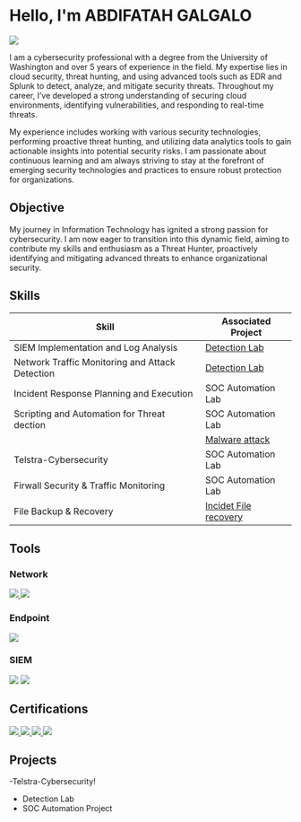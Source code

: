 
# Hello, I'm ABDIFATAH GALGALO

<a href="https://www.linkedin.com/in/galgalo/" target="_blank">
  <img src="https://img.shields.io/badge/-LinkedIn-0072b1?&style=for-the-badge&logo=linkedin&logoColor=white" />
</a>


I am a cybersecurity professional with a degree from the University of Washington and over 5 years of experience in the field. My expertise lies in cloud security, threat hunting, and using advanced tools such as EDR and Splunk to detect, analyze, and mitigate security threats. Throughout my career, I’ve developed a strong understanding of securing cloud environments, identifying vulnerabilities, and responding to real-time threats.

My experience includes working with various security technologies, performing proactive threat hunting, and utilizing data analytics tools to gain actionable insights into potential security risks. I am passionate about continuous learning and am always striving to stay at the forefront of emerging security technologies and practices to ensure robust protection for organizations.

## Objective

My journey in Information Technology has ignited a strong passion for cybersecurity. I am now eager to transition into this dynamic field, aiming to contribute my skills and enthusiasm as a Threat Hunter, proactively identifying and mitigating advanced threats to enhance organizational security.

## Skills

| Skill                                         | Associated Project         |
|-----------------------------------------------|-----------------------------------------------|
| SIEM Implementation and Log Analysis          | <a href="https://google.com">Detection Lab</a>|
| Network Traffic Monitoring and Attack Detection| <a href="https://google.com">Detection Lab</a>|
| Incident Response Planning and Execution      | SOC Automation Lab|
| Scripting and Automation for Threat dection| SOC Automation Lab|
                                              | <a href="https://github.com/craig/SpringCore0day/blob/main/exp.py"> Malware attack</a>|
| Telstra-Cybersecurity | SOC Automation Lab|
| Firwall Security & Traffic Monitoring	| SOC Automation Lab|
|File Backup & Recovery	| <a href="https://www.youtube.com/@143abdifatah">Incidet File recovery </a>|

## Tools

### Network
<div>
    <a href="https://www.wireshark.org/" target="_blank">
  <img src="https://img.shields.io/badge/-Wireshark-1679A7?&style=for-the-badge&logo=Wireshark&logoColor=white" />
    </a>

  <a href="https://nmap.org/" target="_blank">
  <img src="https://img.shields.io/badge/-Nmap-4682B4?&style=for-the-badge&logo=gnometerminal&logoColor=white" />
</a>
  
</a>
</a>



</div>

### Endpoint
<div>
    <img src="https://img.shields.io/badge/-Microsoft_Defender_for_Endpoint-00A4EF?&style=for-the-badge&logo=Microsoft&logoColor=white" />
</div>

### SIEM
<div>
    <img src="https://img.shields.io/badge/-Microsoft_Sentinel-0078D4?&style=for-the-badge&logo=Microsoft&logoColor=white" />
    <img src="https://img.shields.io/badge/-Splunk-000000?&style=for-the-badge&logo=Splunk&logoColor=white" />
</div>

## Certifications
<div>
    

<a href="https://www.credly.com/badges/8aa8cce4-7916-427a-8538-83271844e264?source=linked_in_profile" target="_blank">
  <img src="https://img.shields.io/badge/-Security%2B-FF0000?&style=for-the-badge&logo=CompTIA&logoColor=white" />
</a>

<a href="https://www.credly.com/badges/6af246f4-95a0-4110-a219-fd5c5fcdb845/linked_in_profile" target="_blank">
  <img src="https://img.shields.io/badge/-Security%20Operation%20Analysis%20200%20Azure-001F3F?&style=for-the-badge&logoColor=white" />
</a>

<a href="https://www.credly.com/badges/2cd48ba2-6c45-49ad-9494-f3aabfcb21dc/linked_in_profile" target="_blank">
  <img src="https://img.shields.io/badge/-Microsoft%20Certified%3A%20Identity%20and%20Access%20Administrator%20Associate-0078D4?&style=for-the-badge&logoColor=white" />
</a>

<a href="https://www.coursera.org/account/accomplishments/certificate/S0OMUCSN1A6C" target="_blank">
  <img src="https://img.shields.io/badge/-Google%20IT%20Automation%20with%20Python%20Certificate-4285F4?&style=for-the-badge&logo=google&logoColor=white&color=4285F4" />
</a>




</div>

## Projects
-Telstra-Cybersecurity!
- Detection Lab
- SOC Automation Project
